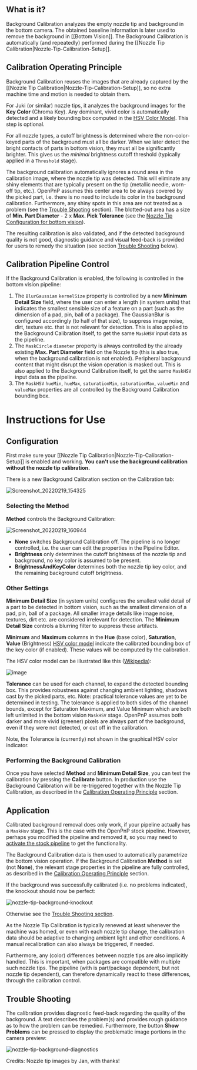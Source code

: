 ## What is it?

Background Calibration analyzes the empty nozzle tip and background in the bottom camera. The obtained baseline information is later used to remove the background in [[Bottom Vision]]. The Background Calibration is automatically (and repeatedly) performed during the [[Nozzle Tip Calibration|Nozzle-Tip-Calibration-Setup]]. 

## Calibration Operating Principle

Background Calibration reuses the images that are already captured by the [[Nozzle Tip Calibration|Nozzle-Tip-Calibration-Setup]], so no extra machine time and motion is needed to obtain them. 

For Juki (or similar) nozzle tips, it analyzes the background images for the **Key Color** (Chroma Key). Any dominant, vivid color is automatically detected and a likely bounding box computed in the [HSV Color Model](https://en.wikipedia.org/wiki/HSL_and_HSV). This step is optional.

For all nozzle types, a cutoff brightness is determined where the non-color-keyed parts of the background must all be darker. When we later detect the bright contacts of parts in bottom vision, they must all be significantly brighter. This gives us the _minimal_ brightness cutoff threshold (typically applied in a `Threshold` stage). 

The background calibration automatically ignores a round area in the calibration image, where the nozzle tip was detected. This will eliminate any shiny elements that are typically present on the tip (metallic needle, worn-off tip, etc.). OpenPnP assumes this center area to be always covered by the picked part, i.e. there is no need to include its color in the background calibration. Furthermore, any shiny spots in this area are not treated as a problem (see the [Trouble Shooting](#trouble-shooting) section). The blotted-out area has a size of **Min. Part Diameter** - 2 x **Max. Pick Tolerance** (see the [Nozzle Tip Configuration for bottom vision](https://github.com/openpnp/openpnp/wiki/DetectRectlinearSymmetry#nozzle-tip-configuration)).

The resulting calibration is also validated, and if the detected background quality is not good, diagnostic guidance and visual feed-back is provided for users to remedy the situation (see section [Trouble Shooting](#trouble-shooting) below).

## Calibration Pipeline Control

If the Background Calibration is enabled, the following is controlled in the bottom vision pipeline:

1. The `BlurGaussian` `kernelSize` property is controlled by a new **Minimum Detail Size** field, where the user can enter a length (in system units) that indicates the smallest sensible size of a feature on a part (such as the dimension of a pad, pin, ball of a package). The GaussianBlur is configured accordingly (to half of that size), to suppress image noise, dirt, texture etc. that is not relevant for detection. This is also applied to the Background Calibration itself, to get the same `MaskHSV` input data as the pipeline.
2. The `MaskCircle` `diameter` property is always controlled by the already existing **Max. Part Diameter** field on the Nozzle tip (this is also true, when the background calibration is not enabled). Peripheral background content that might disrupt the vision operation is masked out. This is also applied to the Background Calibration itself, to get the same `MaskHSV` input data as the pipeline.
3. The `MaskHSV` `hueMin`, `hueMax`, `saturationMin`,  `saturationMax`, `valueMin` and `valueMax` properties are all controlled by the Background Calibration bounding box.  

# Instructions for Use

## Configuration
First make sure your [[Nozzle Tip Calibration|Nozzle-Tip-Calibration-Setup]] is enabled and working. **You can't use the background calibration without the nozzle tip calibration.**

There is a new Background Calibration section on the Calibration tab: 

![Screenshot_20220219_154325](https://user-images.githubusercontent.com/9963310/154806475-db1c38d9-7be9-44f7-8bd4-86e06fbdcba4.png)

### Selecting the Method

**Method** controls the Background Calibration:

![Screenshot_20220219_160944](https://user-images.githubusercontent.com/9963310/154806671-75d40a06-bd88-42d1-b309-517f283cc75a.png)

- **None** switches Background Calibration off. The pipeline is no longer controlled, i.e. the user can edit the properties in the Pipeline Editor. 
- **Brightness** only determines the cutoff brightness of the nozzle tip and background, no key color is assumed to be present. 
- **BrightnessAndKeyColor** determines both the nozzle tip key color, and the remaining background cutoff brightness. 


### Other Settings

**Minimum Detail Size** (in system units) configures the smallest valid detail of a part to be detected in bottom vision, such as the smallest dimension of a pad, pin, ball of a package. All smaller image details like image noise, textures, dirt etc. are considered irrelevant for detection. The **Minimum Detail Size** controls a blurring filter to suppress these artifacts.

**Minimum** and **Maximum** columns in the **Hue** (base color), **Saturation**, **Value** (Brightness) [HSV color model](https://en.wikipedia.org/wiki/HSL_and_HSV) indicate the calibrated bounding box of the key color (if enabled). These values will be computed by the calibration.

The HSV color model can be illustrated like this ([Wikipedia](https://en.wikipedia.org/wiki/HSL_and_HSV)):

![image](https://user-images.githubusercontent.com/9963310/154807032-f8de9cd1-daf9-4de3-8fb2-02884266c4e7.png)

**Tolerance** can be used for each channel, to expand the detected bounding box. This provides robustness against changing ambient lighting, shadows cast by the picked parts, etc. Note: practical tolerance values are yet to be determined in testing. The tolerance is applied to both sides of the channel bounds, except for Saturation Maximum, and Value Minimum which are both  left unlimited in the bottom vision `MaskHSV` stage. OpenPnP assumes both darker and more vivid (greener) pixels are always part of the background, even if they were not detected, or cut off in the calibration. 

Note, the Tolerance is (currently) not shown in the graphical HSV color indicator. 

### Performing the Background Calibration

Once you have selected **Method** and **Minimum Detail Size**, you can test the calibration by pressing the **Calibrate** button. In production use the Background Calibration will be re-triggered together with the Nozzle Tip Calibration, as described in the [Calibration Operating Principle](#calibration-operating-principle) section. 

## Application

Calibrated background removal does only work, if your pipeline actually has a `MaskHsv` stage. This is the case with the OpenPnP stock pipeline. However, perhaps you modified the pipeline and removed it, so you may need to [activate the stock pipeline](/openpnp/openpnp/wiki/Computer-Vision#using-new-stock-pipelines) to get the functionality.

The Background Calibration data is then used to automatically parametrize the bottom vision operation. If the Background Calibration **Method** is set (not **None**), the relevant stage properties in the pipeline are fully controlled, as described in the [Calibration Operating Principle](#calibration-operating-principle) section. 

If the background was successfully calibrated (i.e. no problems indicated), the knockout should now be perfect:

![nozzle-tip-background-knockout](https://user-images.githubusercontent.com/9963310/154805842-e565ec69-a890-4757-963c-2ffe603cdf3f.gif)

Otherwise see the [Trouble Shooting section](#trouble-shooting).

As the Nozzle Tip Calibration is typically renewed at least whenever the machine was homed, or even with each nozzle tip change, the calibration data should be adaptive to changing ambient light and other conditions. A manual recalibration can also always be triggered, if needed.

Furthermore, any (color) differences between nozzle tips are also implicitly handled. This is important, when packages are compatible with multiple such nozzle tips. The pipeline (with is part/package dependent, but not nozzle tip dependent), can therefore dynamically react to these differences, through the calibration control. 

## Trouble Shooting

The calibration provides diagnostic feed-back regarding the quality of the background. A text describes the problem(s) and provides rough guidance as to how the problem can be remedied. Furthermore, the button **Show Problems** can be pressed to display the problematic image portions in the camera preview:

![nozzle-tip-background-diagnostics](https://user-images.githubusercontent.com/9963310/154807616-560c3710-6de2-4c44-ae6e-52625f0b4041.gif)

Credits: Nozzle tip images by Jan, with thanks!